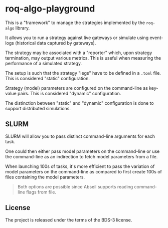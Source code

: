 # roq-algo-playground

This is a "framework" to manage the strategies implemented by the `roq-algo` library.

It allows you to run a strategy against live gateways or simulate using event-logs (historical data captured by gateways).

The strategy may be associated with a "reporter" which, upon strategy termination, may output various metrics.
This is useful when measuring the performance of a simulated strategy.

The setup is such that the strategy "legs" have to be defined in a `.toml` file.
This is considered "static" configuration.

Strategy (model) parameters are configured on the command-line as key-value pairs.
This is considered "dynamic" configuration.

The distinction between "static" and "dynamic" configuration is done to support distributed simulations.

## SLURM

SLURM will allow you to pass distinct command-line arguments for each task.

One could then either pass model parameters on the command-line or use the command-line as an indirection to fetch model
parameters from a file.

When launching 100s of tasks, it's more efficient to pass the variation of model parameters on the command-line as
compared to first create 100s of files containing the model parameters.

> Both options are possible since Abseil supports reading command-line flags from file.


## License

The project is released under the terms of the BDS-3 license.
